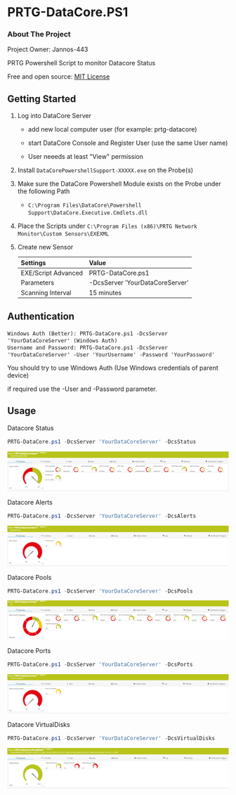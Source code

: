 # PRTG-DataCore.PS1

<!-- ABOUT THE PROJECT -->
### About The Project
Project Owner: Jannos-443

PRTG Powershell Script to monitor Datacore Status

Free and open source: [MIT License](https://github.com/Jannos-443/PRTG-DataCore/blob/main/LICENSE)


<!-- GETTING STARTED -->
## Getting Started
1. Log into DataCore Server
   
   - add new local computer user (for example: prtg-datacore)
   
   - start DataCore Console and Register User (use the same User name) 

   - User neeeds at least "View" permission
   

2. Install `DataCorePowershellSupport-XXXXX.exe` on the Probe(s) 

3. Make sure the DataCore Powershell Module exists on the Probe under the following Path
   - `C:\Program Files\DataCore\Powershell Support\DataCore.Executive.Cmdlets.dll`

4. Place the Scripts under `C:\Program Files (x86)\PRTG Network Monitor\Custom Sensors\EXEXML`

5. Create new Sensor

   | Settings | Value |
   | --- | --- |
   | EXE/Script Advanced | PRTG-DataCore.ps1 |
   | Parameters | -DcsServer 'YourDataCoreServer'|
   | Scanning Interval | 15 minutes |


## Authentication

    Windows Auth (Better): PRTG-DataCore.ps1 -DcsServer 'YourDataCoreServer' (Windows Auth)
    Username and Password: PRTG-DataCore.ps1 -DcsServer 'YourDataCoreServer' -User 'YourUsername' -Password 'YourPassword' 
    
You should try to use Windows Auth (Use Windows credentials of parent device)

if required use the -User and -Password parameter.

## Usage

Datacore Status
```powershell
PRTG-DataCore.ps1 -DcsServer 'YourDataCoreServer' -DcsStatus
```
![PRTG-DataCore-Status](media/Status.png)


Datacore Alerts
```powershell
PRTG-DataCore.ps1 -DcsServer 'YourDataCoreServer' -DcsAlerts
```
![PRTG-DataCore-Alerts](media/Alerts.png)


Datacore Pools
```powershell
PRTG-DataCore.ps1 -DcsServer 'YourDataCoreServer' -DcsPools
```
![PRTG-DataCore-Pools](media/Pools.png)


Datacore Ports
```powershell
PRTG-DataCore.ps1 -DcsServer 'YourDataCoreServer' -DcsPorts
```
![PRTG-DataCore-Ports](media/Ports.png)


Datacore VirtualDisks
```powershell
PRTG-DataCore.ps1 -DcsServer 'YourDataCoreServer' -DcsVirtualDisks
```
![PRTG-DataCore-VirtualDisks](media/VirtualDisks.png)
